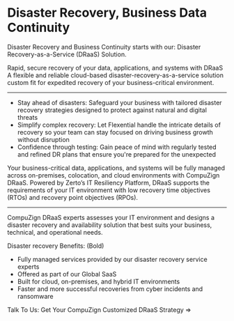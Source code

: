 Disaster Recovery, Business Data Continuity
===========================================
Disaster Recovery and Business Continuity starts with our: 
Disaster Recovery-as-a-Service (DRaaS) Solution. 

Rapid, secure recovery of your data, applications, and systems with DRaaS
A flexible and reliable cloud-based disaster-recovery-as-a-service solution custom fit 
for expedited recovery of your business-critical environment.

------------
* Stay ahead of disasters: Safeguard your business with tailored disaster recovery strategies designed to protect against natural and digital threats
* Simplify complex recovery: Let Flexential handle the intricate details of recovery so your team can stay focused on driving business growth without disruption
* Confidence through testing: Gain peace of mind with regularly tested and refined DR plans that ensure you're prepared for the unexpected

Your business-critical data, applications, and systems will be fully managed across on-premises, 
colocation, and cloud environments with CompuZign DRaaS. 
Powered by Zerto’s IT Resiliency Platform, DRaaS supports the requirements of your IT environment 
with low recovery time objectives (RTOs) and recovery point objectives (RPOs). 

-----
CompuZign DRaaS experts assesses your IT environment and designs a disaster recovery and availability 
solution that best suits your business, technical, and operational needs.

Disaster recovery Benefits: (Bold)

* Fully managed services provided by our disaster recovery service experts
* Offered as part of our Global SaaS
* Built for cloud, on-premises, and hybrid IT environments
* Faster and more successful recoveries from cyber incidents and ransomware

Talk To Us: Get Your CompuZign Customized DRaaS Strategy =>
